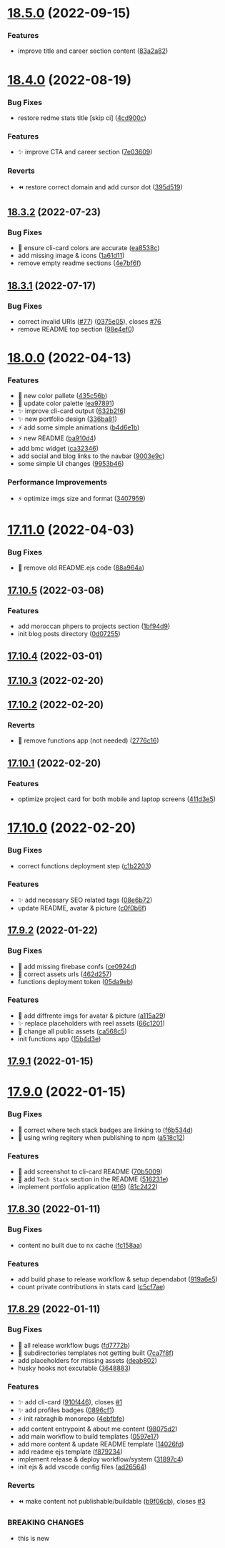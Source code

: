 # [18.5.0](https://github.com/rabraghib/rabraghib/compare/v18.4.0...v18.5.0) (2022-09-15)

### Features

- improve title and career section content ([83a2a82](https://github.com/rabraghib/rabraghib/commit/83a2a828327d1492cdbda46c637198552fc23db5))

# [18.4.0](https://github.com/rabraghib/rabraghib/compare/v18.3.2...v18.4.0) (2022-08-19)

### Bug Fixes

- restore redme stats title [skip ci] ([4cd900c](https://github.com/rabraghib/rabraghib/commit/4cd900c1722995d4ac73b7ae3d6be3e00d8c42a3))

### Features

- :sparkles: improve CTA and career section ([7e03609](https://github.com/rabraghib/rabraghib/commit/7e03609787f7e603d1afe65671d425c451df67dd))

### Reverts

- :rewind: restore correct domain and add cursor dot ([395d519](https://github.com/rabraghib/rabraghib/commit/395d519e9b4d4ec91c1f1acfca989cc70fdb0605))

## [18.3.2](https://github.com/rabraghib/rabraghib/compare/v18.3.1...v18.3.2) (2022-07-23)

### Bug Fixes

- :bug: ensure cli-card colors are accurate ([ea8538c](https://github.com/rabraghib/rabraghib/commit/ea8538cee1bfaf25a98dec8efef651faaf6cde38))
- add missing image & icons ([1a61d11](https://github.com/rabraghib/rabraghib/commit/1a61d118e6dfaecf9b4ec22d174ea7cfe27c8f37))
- remove empty readme sections ([4e7bf6f](https://github.com/rabraghib/rabraghib/commit/4e7bf6f060b93a45e6d034a77efae54cbc3a585a))

## [18.3.1](https://github.com/rabraghib/rabraghib/compare/v18.0.0...v18.3.1) (2022-07-17)

### Bug Fixes

- correct invalid URls ([#77](https://github.com/rabraghib/rabraghib/issues/77)) ([0375e05](https://github.com/rabraghib/rabraghib/commit/0375e05906f394755ec1c90c7525bd05d172aadc)), closes [#76](https://github.com/rabraghib/rabraghib/issues/76)
- remove README top section ([98e4ef0](https://github.com/rabraghib/rabraghib/commit/98e4ef0e325779b99e2f1923d64d95ce136dbc99))

# [18.0.0](https://github.com/rabraghib/rabraghib/compare/v17.11.0...v18.0.0) (2022-04-13)

### Features

- :art: new color pallete ([435c56b](https://github.com/rabraghib/rabraghib/commit/435c56b0f4aa038dd2d0ae78e4493d628a6fcd4b))
- :art: update color palette ([ea97891](https://github.com/rabraghib/rabraghib/commit/ea9789121d81fd96f66f2014cbf8fb242b88ecf3))
- :sparkles: improve cli-card output ([632b2f6](https://github.com/rabraghib/rabraghib/commit/632b2f60cc298d9ffd0bda95a4ad3bc2d06d22ed))
- :sparkles: new portfolio design ([336ba81](https://github.com/rabraghib/rabraghib/commit/336ba81e7041fa4ec13ba21c185fdbf880679af4))
- :zap: add some simple animations ([b4d6e1b](https://github.com/rabraghib/rabraghib/commit/b4d6e1b00c5cca696df32770aae3acdcded160be))
- :zap: new README ([ba910d4](https://github.com/rabraghib/rabraghib/commit/ba910d487a1696823b883037f2da5fa66a2a6d37))
- add bmc widget ([ca32346](https://github.com/rabraghib/rabraghib/commit/ca3234639552ace6593634215b875d948a2e3c9e))
- add social and blog links to the navbar ([9003e9c](https://github.com/rabraghib/rabraghib/commit/9003e9caea448abf96a1eca31791c8b1d4c47704))
- some simple UI changes ([9953b46](https://github.com/rabraghib/rabraghib/commit/9953b46674182870fdf5ea0b4a6e94b7a7aa0a45))

### Performance Improvements

- :zap: optimize imgs size and format ([3407959](https://github.com/rabraghib/rabraghib/commit/3407959e6c60a2c81f1a2ff3780cd2a277b46daf))

# [17.11.0](https://github.com/rabraghib/rabraghib/compare/v17.10.5...v17.11.0) (2022-04-03)

### Bug Fixes

- :bug: remove old README.ejs code ([88a964a](https://github.com/rabraghib/rabraghib/commit/88a964a3c0ff7fe077345ca29a7e5dcad729f956))

## [17.10.5](https://github.com/rabraghib/rabraghib/compare/v17.10.4...v17.10.5) (2022-03-08)

### Features

- add moroccan phpers to projects section ([1bf94d9](https://github.com/rabraghib/rabraghib/commit/1bf94d946531c9b72da8a80e0b2f24a720e4ae59))
- init blog posts directory ([0d07255](https://github.com/rabraghib/rabraghib/commit/0d07255a59e3291ddb0c880dcdb7e2f3fa42f178))

## [17.10.4](https://github.com/rabraghib/rabraghib/compare/v17.10.3...v17.10.4) (2022-03-01)

## [17.10.3](https://github.com/rabraghib/rabraghib/compare/v17.10.2...v17.10.3) (2022-02-20)

## [17.10.2](https://github.com/rabraghib/rabraghib/compare/v17.10.1...v17.10.2) (2022-02-20)

### Reverts

- :triangular_flag_on_post: remove functions app (not needed) ([2776c16](https://github.com/rabraghib/rabraghib/commit/2776c161035078725f9b7c1360309fb81cb0dcda))

## [17.10.1](https://github.com/rabraghib/rabraghib/compare/v17.10.0...v17.10.1) (2022-02-20)

### Features

- optimize project card for both mobile and laptop screens ([411d3e5](https://github.com/rabraghib/rabraghib/commit/411d3e5bd6d288fe1d8f258fdcd83a708f57adc5))

# [17.10.0](https://github.com/rabraghib/rabraghib/compare/v17.9.2...v17.10.0) (2022-02-20)

### Bug Fixes

- correct functions deployment step ([c1b2203](https://github.com/rabraghib/rabraghib/commit/c1b2203237dddf62e46b0d06e7bed9f1438a5fb4))

### Features

- :sparkles: add necessary SEO related tags ([08e6b72](https://github.com/rabraghib/rabraghib/commit/08e6b72c94b49e32c32266588789e8c6886722c6))
- update README, avatar & picture ([c0f0b6f](https://github.com/rabraghib/rabraghib/commit/c0f0b6f36d2851e703503b65df17ce62d46f7791))

## [17.9.2](https://github.com/rabraghib/rabraghib/compare/v17.9.1...v17.9.2) (2022-01-22)

### Bug Fixes

- :bug: add missing firebase confs ([ce0924d](https://github.com/rabraghib/rabraghib/commit/ce0924db4d05f96ed5f83bd74b3e2f34a4a11d20))
- :bug: correct assets urls ([462d257](https://github.com/rabraghib/rabraghib/commit/462d257c65f8e2443be753eeb6d1e2c899c152e2))
- functions deployment token ([05da9eb](https://github.com/rabraghib/rabraghib/commit/05da9eb4129c262f9dbbe7faa0fd2433f4d7e935))

### Features

- :art: add diffrente imgs for avatar & picture ([a115a29](https://github.com/rabraghib/rabraghib/commit/a115a2977c5b4504cd973c84c30b9c2a636e4688))
- :sparkles: replace placeholders with reel assets ([66c1201](https://github.com/rabraghib/rabraghib/commit/66c120108a4f33ca09bf92616cb5d1495d2ad05f))
- :tada: change all public assets ([ca568c5](https://github.com/rabraghib/rabraghib/commit/ca568c574844d1e37a6f861d27053ef1b53744a1))
- init functions app ([15b4d3e](https://github.com/rabraghib/rabraghib/commit/15b4d3e0d98bbe2768253c6e851564376a1aaaf8))

## [17.9.1](https://github.com/rabraghib/rabraghib/compare/v17.9.0...v17.9.1) (2022-01-15)

# [17.9.0](https://github.com/rabraghib/rabraghib/compare/v17.8.30...v17.9.0) (2022-01-15)

### Bug Fixes

- :bug: correct where tech stack badges are linking to ([f6b534d](https://github.com/rabraghib/rabraghib/commit/f6b534dbbaaf659ab703fff144e1a98c719e67b4))
- :bug: using wring regitery when publishing to npm ([a518c12](https://github.com/rabraghib/rabraghib/commit/a518c121baaa0755f960f0d3ad9c91127be08bf9))

### Features

- :art: add screenshot to cli-card README ([70b5009](https://github.com/rabraghib/rabraghib/commit/70b50094976ff20d77255de97927f9c9575e587d))
- :rocket: add `Tech Stack` section in the README ([516231e](https://github.com/rabraghib/rabraghib/commit/516231ed8ebb9cb2da0324bdba0d4b9d5df41fad))
- implement portfolio application ([#16](https://github.com/rabraghib/rabraghib/issues/16)) ([81c2422](https://github.com/rabraghib/rabraghib/commit/81c2422cd7430a9d459ac73706d7ceae28e722f9))

## [17.8.30](https://github.com/rabraghib/rabraghib/compare/v17.8.29...v17.8.30) (2022-01-11)

### Bug Fixes

- content no built due to nx cache ([fc158aa](https://github.com/rabraghib/rabraghib/commit/fc158aaf978b324e84c375f3638ce3e6717c3913))

### Features

- add build phase to release workflow & setup dependabot ([919a6e5](https://github.com/rabraghib/rabraghib/commit/919a6e582a7fd6ef6330ee3e7307d399d98e703b))
- count private contributions in stats card ([c5cf7ae](https://github.com/rabraghib/rabraghib/commit/c5cf7ae2db4f8a41627916d96b184b70f86d1a45))

## [17.8.29](https://github.com/rabraghib/rabraghib/compare/4ebfbfe318938677cb227745b4955007bf294d4f...v17.8.29) (2022-01-11)

### Bug Fixes

- :bug: all release workflow bugs ([fd7772b](https://github.com/rabraghib/rabraghib/commit/fd7772b7485c9cb9ddc4a778d84e15bc1fbf744e))
- :bug: subdirectories templates not getting built ([7ca7f8f](https://github.com/rabraghib/rabraghib/commit/7ca7f8f2dc4c17eb9731755c6c1451bb3d8031a0))
- add placeholders for missing assets ([deab802](https://github.com/rabraghib/rabraghib/commit/deab802f8a692d529a8b49b489b20f6637810ef3))
- husky hooks not excutable ([3648883](https://github.com/rabraghib/rabraghib/commit/36488834235f75feb2342e9dd52f80a295a8c0b9))

### Features

- :sparkles: add cli-card ([910f446](https://github.com/rabraghib/rabraghib/commit/910f4462f3f5cda7fcad9381f5af69a06d87651e)), closes [#1](https://github.com/rabraghib/rabraghib/issues/1)
- :sparkles: add profiles badges ([0896cf1](https://github.com/rabraghib/rabraghib/commit/0896cf1754a98da465946195b3be35b32ac52307))
- :zap: init rabraghib monorepo ([4ebfbfe](https://github.com/rabraghib/rabraghib/commit/4ebfbfe318938677cb227745b4955007bf294d4f))
- add content entrypoint & about me content ([98075d2](https://github.com/rabraghib/rabraghib/commit/98075d2c3f91d9b571fd3dbd768fcfec59721f46))
- add main workflow to build templates ([0597e17](https://github.com/rabraghib/rabraghib/commit/0597e173b7db0dd34e306f2a48db24e81753b3d6))
- add more content & update README template ([14026fd](https://github.com/rabraghib/rabraghib/commit/14026fd501067bf415405d8a560a6de0a2ba2b14))
- add readme ejs template ([f879234](https://github.com/rabraghib/rabraghib/commit/f879234c810a7128df443a98076583d79ded5790))
- implement release & deploy workflow/system ([31897c4](https://github.com/rabraghib/rabraghib/commit/31897c45e4348a98fcc1bf5fa62bb5b256a3f08a))
- init ejs & add vscode config files ([ad26564](https://github.com/rabraghib/rabraghib/commit/ad265649374dc648a24da0b11a7b2e0bcf185ee8))

### Reverts

- :rewind: make content not publishable/buildable ([b9f06cb](https://github.com/rabraghib/rabraghib/commit/b9f06cba0b807f0cb23ce50498a51cd5261f1cf4)), closes [#3](https://github.com/rabraghib/rabraghib/issues/3)

### BREAKING CHANGES

- this is new
